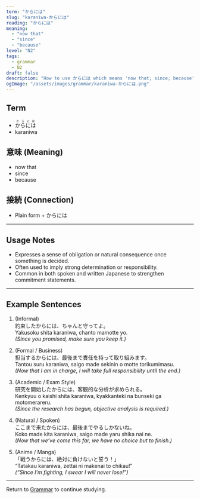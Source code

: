```yaml
---
term: "からには"
slug: "karaniwa-からには"
reading: "からには"
meaning:
  - "now that"
  - "since"
  - "because"
level: "N2"
tags:
  - grammar
  - N2
draft: false
description: "How to use からには which means 'now that; since; because' in preparation for the JLPT N2"
ogImage: "/assets/images/grammar/karaniwa-からには.png"
---
```


## Term  
- <ruby>からには<rt>からには</rt></ruby>
- karaniwa

## 意味 (Meaning)
- now that  
- since  
- because

## 接続 (Connection)
- Plain form + からには

---

## Usage Notes

- Expresses a sense of obligation or natural consequence once something is decided.  
- Often used to imply strong determination or responsibility.  
- Common in both spoken and written Japanese to strengthen commitment statements.

---

## Example Sentences

1. (Informal)  
約束した<span class="text-skin-accent">からには</span>、ちゃんと守ってよ。  
Yakusoku shita <span class="text-skin-accent">karaniwa</span>, chanto mamotte yo.  
*(<span class="text-skin-accent">Since</span> you promised, make sure you keep it.)*

2. (Formal / Business)  
担当する<span class="text-skin-accent">からには</span>、最後まで責任を持って取り組みます。  
Tantou suru <span class="text-skin-accent">karaniwa</span>, saigo made sekinin o motte torikumimasu.  
*(<span class="text-skin-accent">Now that</span> I am in charge, I will take full responsibility until the end.)*

3. (Academic / Exam Style)  
研究を開始した<span class="text-skin-accent">からには</span>、客観的な分析が求められる。  
Kenkyuu o kaishi shita <span class="text-skin-accent">karaniwa</span>, kyakkanteki na bunseki ga motomerareru.  
*(<span class="text-skin-accent">Since</span> the research has begun, objective analysis is required.)*

4. (Natural / Spoken)  
ここまで来た<span class="text-skin-accent">からには</span>、最後までやるしかないね。  
Koko made kita <span class="text-skin-accent">karaniwa</span>, saigo made yaru shika nai ne.  
*(<span class="text-skin-accent">Now that</span> we’ve come this far, we have no choice but to finish.)*

5. (Anime / Manga)  
「戦う<span class="text-skin-accent">からには</span>、絶対に負けないと誓う！」  
“Tatakau <span class="text-skin-accent">karaniwa</span>, zettai ni makenai to chikau!”  
*(“<span class="text-skin-accent">Since</span> I’m fighting, I swear I will never lose!”)*

---

Return to [Grammar](/grammar/) to continue studying.

